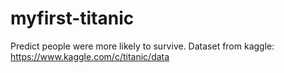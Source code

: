 # myfirst-titanic
Predict people were more likely to survive.
Dataset from kaggle:
https://www.kaggle.com/c/titanic/data
